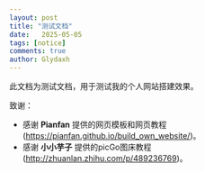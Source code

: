 ```yaml
---
layout: post
title: "测试文档"
date:   2025-05-05
tags: [notice]
comments: true
author: Glydaxh
---
```


此文档为测试文档，用于测试我的个人网站搭建效果。

<!-- more -->

致谢：

- 感谢 **Pianfan** 提供的网页模板和网页教程 (https://pianfan.github.io/build_own_website/)。
- 感谢 **小小芋子** 提供的picGo图床教程 (http://zhuanlan.zhihu.com/p/489236769)。
